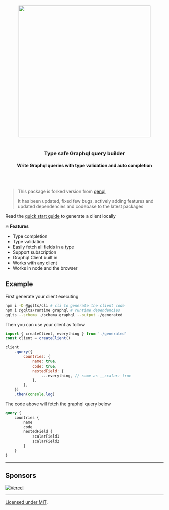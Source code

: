 <div align='center'>
    <br/>
    <br/>
    <img src='https://gqlts.vercel.app/banner.jpg' width='420px'>
    <br/>
    <br/>
    <h3>Type safe Graphql query builder</h3>
    <h4>Write Graphql queries with type validation and auto completion</h4>
    <br/>
    <br/>
</div>

> This package is forked version from [genql](https://github.com/remorses/genql/)
> 
> It has been updated, fixed few bugs, actively adding features and updated dependencies and codebase to the latest packages

Read the [quick start guide](https://gqlts.vercel.app/docs) to generate a client locally

🔥 **Features**

-   Type completion
-   Type validation
-   Easily fetch all fields in a type
-   Support subscription
-   Graphql Client built in
-   Works with any client
-   Works in node and the browser

## Example

First generate your client executing

```sh
npm i -D @gqlts/cli # cli to generate the client code
npm i @gqlts/runtime graphql # runtime dependencies
gqlts --schema ./schema.graphql --output ./generated
```

Then you can use your client as follow

```js
import { createClient, everything } from './generated'
const client = createClient()

client
    .query({
        countries: {
            name: true,
            code: true,
            nestedField: {
                ...everything, // same as __scalar: true
            },
        },
    })
    .then(console.log)
```

The code above will fetch the graphql query below

```graphql
query {
    countries {
        name
        code
        nestedField {
            scalarField1
            scalarField2
        }
    }
}
```

---

## Sponsors

[![Vercel](https://gqlts.vercel.app/vercel-logo.svg)](https://vercel.com?utm_source=gqlts)

---

[Licensed under MIT]().
